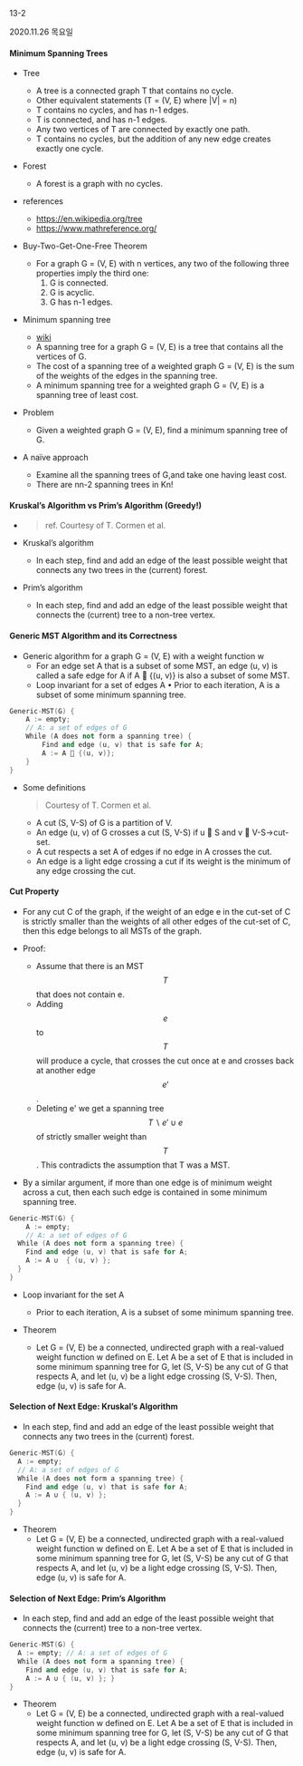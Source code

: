13-2

2020.11.26 목요일

#### Minimum Spanning Trees

- Tree
  - A tree is a connected graph T that contains no cycle. 
  - Other equivalent statements (T = (V, E) where |V| = n)
  - T contains no cycles, and has n-1 edges.
  - T is connected, and has n-1 edges.
  - Any two vertices of T are connected by exactly one path.
  - T contains no cycles, but the addition of any new edge creates exactly one cycle.

- Forest
  - A forest is a graph with no cycles.

- references
  - https://en.wikipedia.org/tree
  - https://www.mathreference.org/

- Buy-Two-Get-One-Free Theorem
  - For a graph G = (V, E) with n vertices, any two of the following three properties imply the third one:
    1. G is connected. 
    2. G is acyclic.
    3. G has n-1 edges.

- Minimum spanning tree
  - [wiki](https://en.wikipedia.org/wiki/Minimum_spanning_tree)
  - A spanning tree for a graph G = (V, E) is a tree that contains all the vertices of G.
  - The cost of a spanning tree of a weighted graph G = (V, E) is the sum of the weights of the edges in the spanning tree.
  - A minimum spanning tree for a weighted graph G = (V, E) is a spanning tree of least cost.

- Problem
  - Given a weighted graph G = (V, E), find a minimum spanning tree of G.

- A naïve approach
  - Examine all the spanning trees of G,and take one having least cost.
  - There are nn-2 spanning trees in Kn!

#### Kruskal’s Algorithm vs Prim’s Algorithm (Greedy!)

- > ref. Courtesy of T. Cormen et al.

- Kruskal’s algorithm

  - In each step, find and add an edge of the least possible weight that connects any two trees in the (current) forest.

- Prim’s algorithm

  - In each step, find and add an edge of the least possible weight that connects the (current) tree to a non-tree vertex.

#### Generic MST Algorithm and its Correctness

- Generic algorithm for a graph G = (V, E) with a weight function w
  - For an edge set A that is a subset of some MST, an edge (u, v) is called a safe edge for A if A  {(u, v)} is also a subset of some MST.
  - Loop invariant for a set of edges A
     • Prior to each iteration, A is a subset of some minimum spanning tree.

```c++
Generic-MST(G) {
    A := empty; 
    // A: a set of edges of G 
    While (A does not form a spanning tree) {
        Find and edge (u, v) that is safe for A;
        A := A  {(u, v)}; 
    }
}
```

- Some definitions

  > Courtesy of T. Cormen et al.
  -  A cut (S, V-S) of G is a partition of V.
  - An edge (u, v) of G crosses a cut (S, V-S) if u  S and v  V-S→cut-set.
  - A cut respects a set A of edges if no edge in A crosses the cut.
  - An edge is a light edge crossing a cut if its weight is the minimum of any edge crossing the cut.

#### Cut Property

- For any cut C of the graph, if the weight of an edge e in the cut-set of C is strictly smaller than the weights of all other edges of the cut-set of C, then this edge belongs to all MSTs of the graph.

- Proof: 
  - Assume that there is an MST $$T$$ that does not contain e. 
  - Adding $$e$$ to $$T$$ will produce a cycle, that crosses the cut once at e and crosses back at another edge $$e' $$. 
  - Deleting e' we get a spanning tree $$T∖{e'}∪{e}$$ of strictly smaller weight than $$T$$. This contradicts the assumption that T was a MST.
- By a similar argument, if more than one edge is of minimum weight across a cut, then each such edge is contained in some minimum spanning tree.

```c++
Generic-MST(G) {
	A := empty; 
	// A: a set of edges of G 
  While (A does not form a spanning tree) {
    Find and edge (u, v) that is safe for A;
    A := A ∪  { (u, v) }; 
  }
}
```

- Loop invariant for the set A
  - Prior to each iteration, A is a subset of some minimum spanning tree.

- Theorem
  - Let G = (V, E) be a connected, undirected graph with a real-valued weight function w defined on E. Let A be a set of E that is included in some minimum spanning tree for G, let (S, V-S) be any cut of G that respects A, and let (u, v) be a light edge crossing (S, V-S). Then, edge (u, v) is safe for A.

#### Selection of Next Edge: Kruskal’s Algorithm

- In each step, find and add an edge of the least possible weight that connects any two trees in the (current) forest.

```c++
Generic-MST(G) {
  A := empty; 
  // A: a set of edges of G 
  While (A does not form a spanning tree) {
    Find and edge (u, v) that is safe for A;
    A := A ∪ { (u, v) }; 
  }
}
```

- Theorem
  - Let G = (V, E) be a connected, undirected graph with a real-valued weight function w defined on E. Let A be a set of E that is included in some minimum spanning tree for G, let (S, V-S) be any cut of G that respects A, and let (u, v) be a light edge crossing (S, V-S). Then, edge (u, v) is safe for A.

#### Selection of Next Edge: Prim’s Algorithm

- In each step, find and add an edge of the least possible weight that connects the (current) tree to a non-tree vertex.

```c++
Generic-MST(G) {
  A := empty; // A: a set of edges of G 
  While (A does not form a spanning tree) {
    Find and edge (u, v) that is safe for A;
    A := A ∪ { (u, v) }; }
}
```

- Theorem
  - Let G = (V, E) be a connected, undirected graph with a real-valued weight function w defined on E. Let A be a set of E that is included in some minimum spanning tree for G, let (S, V-S) be any cut of G that respects A, and let (u, v) be a light edge crossing (S, V-S). Then, edge (u, v) is safe for A.
